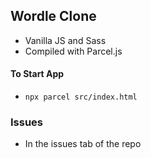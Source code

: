## Wordle Clone

- Vanilla JS and Sass
- Compiled with Parcel.js

#### To Start App

- `npx parcel src/index.html`

### Issues

- In the issues tab of the repo
